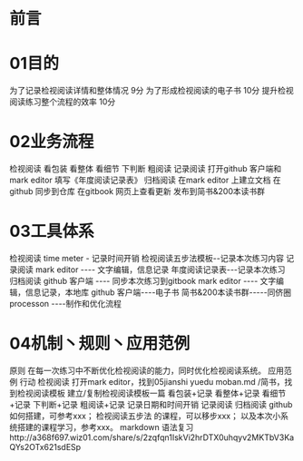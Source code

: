 # 前言

# 01目的
为了记录检视阅读详情和整体情况 9分
为了形成检视阅读的电子书 10分
提升检视阅读练习整个流程的效率 10分
# 02业务流程
检视阅读
看包装
看整体
看细节
下判断
粗阅读
记录阅读
打开github 客户端和mark editor
填写《年度阅读记录表》
归档阅读
在mark editor 上建立文档
在github 同步到仓库
在gitbook 网页上查看更新
发布到简书&200本读书群
# 03工具体系
检视阅读
time meter - 记录时间开销
检视阅读五步法模板--记录本次练习内容
记录阅读
mark editor ---- 文字编辑，信息记录
年度阅读记录表---记录本次练习
归档阅读
github 客户端 ---- 同步本次练习到gitbook
mark editor ---- 文字编辑，信息记录，本地库
github 客户端----电子书
简书&200本读书群-----同侪圈
processon ----制作和优化流程
# 04机制丶规则丶应用范例
原则
在每一次练习中不断优化检视阅读的能力，同时优化检视阅读系统。
应用范例
行动
检视阅读
打开mark editor，找到05jianshi yuedu moban.md /简书，找到检视阅读模板
建立/复制检视阅读模板一篇
看包装+记录
看整体+记录
看细节+记录
下判断+记录
粗阅读+记录
记录日期和时间开销
记录阅读
归档阅读
github如何搭建，可参考xxx；
检视阅读五步法 的课程，可以移步xxx；
以及本次小系统搭建的课程学习，参考xxx。
markdown 语法复习http://a368f697.wiz01.com/share/s/2zqfqn1IskVi2hrDTX0uhqyv2MKTbV3KaQYs2OTx621sdESp